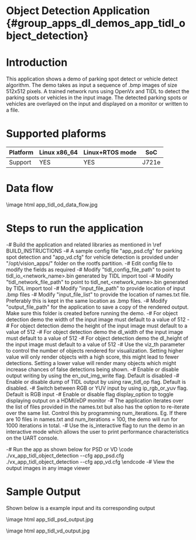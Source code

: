 # Object Detection Application {#group_apps_dl_demos_app_tidl_object_detection}

# Introduction

This application shows a demo of parking spot detect or vehicle detect algorithm. The demo takes as input a sequence of .bmp images of size 512x512 pixels. A trained network runs using OpenVx and TIDL to detect the parking spots or vehicles in the input image. The detected parking spots or vehicles are overlayed on the input and displayed on a monitor or written to a file.

# Supported plaforms

Platform  | Linux x86_64 | Linux+RTOS mode | SoC
----------|--------------|-----------------|------
Support   | YES          | YES             | J721e

# Data flow

\image html app_tidl_od_data_flow.jpg

# Steps to run the application

-# Build the application and related libraries as mentioned in \ref BUILD_INSTRUCTIONS
-# A sample config file "app_psd.cfg" for parking spot detection and "app_vd.cfg" for vehicle detection is provided under "/opt/vision_apps/" folder on the rootfs partition.
-# Edit config file to modify the fields as required
    -# Modify "tidl_config_file_path" to point to tidl_io_<network_name>.bin generated by TIDL import tool
    -# Modify "tidl_network_file_path" to point to tidl_net_<network_name>.bin generated by TIDL import tool
    -# Modify "input_file_path" to provide location of input .bmp files
    -# Modify "input_file_list" to provide the location of names.txt file. Preferably this is kept in the same location as .bmp files.
    -# Modify "output_file_path" for the application to save a copy of the rendered output. Make sure this folder is created before running the demo.
    -# For object detection demo the width of the input image must default to a value of 512
    -# For object detection demo the height of the input image must default to a value of 512
    -# For object detection demo the dl_width of the input image must default to a value of 512
    -# For object detection demo the dl_height of the input image must default to a value of 512
    -# Use the viz_th parameter to control the number of objects rendered for visualization. Setting higher value will only render objects with a high score, this might lead to fewer detections. Setting a lower value will render many objects which might increase chances of false detections being shown.
    -# Enable or disable output writing by using the en_out_img_write flag. Default is disabled
    -# Enable or disable dump of TIDL output by using raw_tidl_op flag. Default is disabled.
    -# Switch between RGB or YUV input by using ip_rgb_or_yuv flag. Default is RGB input
    -# Enable or disable flag display_option to toggle displaying output on a HDMI/eDP monitor
    -# The application iterates over the list of files provided in the names.txt but also has the option to re-iterate over the same list. Control this by programming num_iterations. Eg. If there are 10 files in names.txt and num_iterations = 100, the demo will run for 1000 iterations in total.
    -# Use the is_interactive flag to run the demo in an interactive mode which allows the user to print performance characteristics on the UART console.

-# Run the app as shown below for PSD or VD
   \code
   ./vx_app_tidl_object_detection --cfg app_psd.cfg
   ./vx_app_tidl_object_detection --cfg app_vd.cfg
   \endcode
-# View the output images in any image viewer

# Sample Output

Shown below is a example input and its corresponding output

\image html app_tidl_psd_output.jpg

\image html app_tidl_vd_output.jpg
